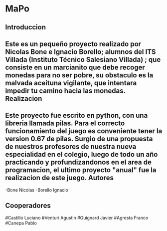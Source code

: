 MaPo
====

Introduccion
------------

Este es un pequeño proyecto realizado por Nicolas Bone e Ignacio Borello; alumnos del ITS Villada (Instituto Técnico Salesiano Villada) ; que consiste en un marcianito que debe recoger monedas para no ser pobre, su obstaculo es la malvada aceituna vigilante, que intentara impedir tu camino hacia las monedas. 
Realizacion
-----------
Este proyecto fue escrito en python, con una libreria llamada pilas. Para el correcto funcionamiento del juego es conveniente tener la version 0.67 de pilas. Surgio de una propuesta de nuestros profesores de nuestra nueva especialidad en el colegio, luego de todo un año practicando y profundizandonos en el area de programacion, el ultimo proyecto "anual" fue la realizacion de este juego.
Autores 
-------

-Bone Nicolas
-Borello Ignacio

Cooperadores
------------

#Castillo Luciano
#Venturi Agustin
#Guignard Javier
#Agresta Franco
#Canepa Pablo
